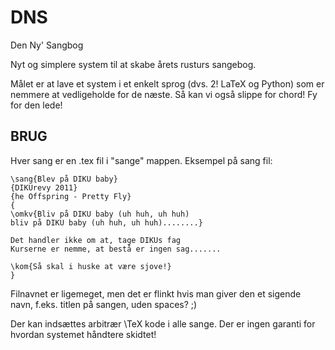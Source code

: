 DNS
===
Den Ny' Sangbog

Nyt og simplere system til at skabe årets rusturs sangebog.

Målet er at lave et system i et enkelt sprog (dvs. 2! LaTeX og Python) som er
nemmere at vedligeholde for de næste. Så kan vi også slippe for chord! Fy for
den lede!

BRUG
---
Hver sang er en .tex fil i "sange" mappen.
Eksempel på sang fil:

    \sang{Blev på DIKU baby}
    {DIKUrevy 2011}
    {he Offspring - Pretty Fly}
    {
    \omkv{Bliv på DIKU baby (uh huh, uh huh)
    bliv på DIKU baby (uh huh, uh huh)........}

    Det handler ikke om at, tage DIKUs fag
    Kurserne er nemme, at bestå er ingen sag.......

    \kom{Så skal i huske at være sjove!}
    }

 Filnavnet er ligemeget, men det er flinkt hvis man giver den et sigende navn,
 f.eks. titlen på sangen, uden spaces? ;)

 Der kan indsættes arbitrær \TeX kode i alle sange. Der er ingen garanti for
 hvordan systemet håndtere skidtet!